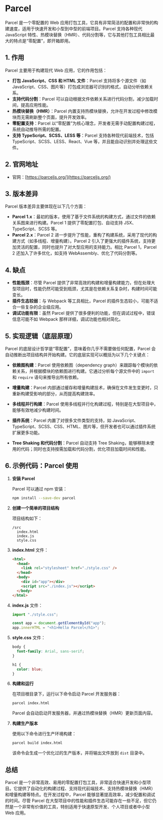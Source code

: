 # Parcel

Parcel 是一个零配置的 Web 应用打包工具，它具有非常简洁的配置和非常快的构建速度，适用于快速开发和小型到中型的前端项目。Parcel 支持各种现代 JavaScript 特性、热模块替换（HMR）、代码分割等，它与其他打包工具相比最大的特点是“零配置”，即开箱即用。

## 1. 作用

Parcel 主要用于构建现代 Web 应用，它的作用包括：

- **打包 JavaScript、CSS 和 HTML 文件**：Parcel 支持将多个源文件（如 JavaScript、CSS、图片等）打包成浏览器可识别的格式，自动分析依赖关系。
- **支持代码分割**：Parcel 可以自动根据文件依赖关系进行代码分割，减少加载时间，提高应用性能。
- **热模块替换（HMR）**：Parcel 内置支持热模块替换，允许在开发过程中修改模块而无需刷新整个页面，提升开发效率。
- **零配置支持**：Parcel 以“零配置”为核心理念，开发者无需手动配置构建过程，系统自动推导所需的配置。
- **支持 TypeScript、SCSS、LESS 等**：Parcel 支持各种现代前端技术，包括 TypeScript、SCSS、LESS、React、Vue 等，并且能自动识别并处理这些文件。

## 2. 官网地址

- 官网：[https://parceljs.org/](https://parceljs.org/)

## 3. 版本差异

Parcel 版本差异主要体现在以下几个方面：

- **Parcel 1.x**：最初的版本，使用了基于文件系统的构建方式，通过文件的依赖关系图来进行构建。Parcel 1 提供了零配置打包、自动支持 JSX、TypeScript、SCSS 等。
- **Parcel 2.x**：Parcel 2 进一步提升了性能，重构了构建系统，采用了现代的构建方式（如多线程、增量构建）。Parcel 2 引入了更强大的插件系统，支持更加灵活的配置，同时也提升了对大型应用的支持能力。相比 Parcel 1，Parcel 2 还加入了许多优化，如支持 WebAssembly、优化了代码分割等。

## 4. 缺点

- **性能瓶颈**：尽管 Parcel 提供了非常高效的构建和增量构建能力，但在处理大型项目时，性能仍然可能受到瓶颈，尤其是在依赖关系复杂时，构建时间可能变长。
- **插件生态较弱**：与 Webpack 等工具相比，Parcel 的插件生态较小，可能不适合一些复杂的企业级应用。
- **调试功能有限**：虽然 Parcel 提供了很多便利的功能，但在调试过程中，错误信息可能不如 Webpack 那样详细，调试功能也相对简化。

## 5. 实现逻辑（底层原理）

Parcel 的底层设计哲学是“零配置”，意味着你几乎不需要做任何配置，Parcel 会自动推断出项目结构并开始构建。它的底层实现可以概括为以下几个关键点：

- **依赖图构建**：Parcel 使用依赖图（dependency graph）来跟踪每个模块的依赖关系，并根据模块的依赖图进行构建。它通过分析每个源文件中的 `import` 和 `require` 语句来推导出所有依赖。
- **增量构建**：Parcel 内部通过缓存和增量构建技术，确保在文件发生变更时，只重新构建受影响的部分，从而提高构建效率。

- **多线程并行构建**：Parcel 使用多线程并行化构建过程，特别是在大型项目中，能够有效地减少构建时间。

- **插件系统**：Parcel 内置了对很多文件类型的支持，如 JavaScript、TypeScript、SCSS、CSS、HTML、图片等，但开发者也可以通过插件系统扩展更多功能。

- **Tree Shaking 和代码分割**：Parcel 自动支持 Tree Shaking，能够移除未使用的代码；同时也支持按需加载和代码分割，优化项目加载时间和性能。

## 6. 示例代码：Parcel 使用

1. **安装 Parcel**

   Parcel 可以通过 npm 安装：

   ```bash
   npm install --save-dev parcel
   ```

2. **创建一个简单的项目结构**

   项目结构如下：

   ```
   /src
     index.html
     index.js
     style.css
   ```

3. **index.html** 文件：

   ```html
   <html>
     <head>
       <link rel="stylesheet" href="./style.css" />
     </head>
     <body>
       <div id="app"></div>
       <script src="./index.js"></script>
     </body>
   </html>
   ```

4. **index.js** 文件：

   ```javascript
   import "./style.css";

   const app = document.getElementById("app");
   app.innerHTML = "<h1>Hello Parcel</h1>";
   ```

5. **style.css** 文件：

   ```css
   body {
     font-family: Arial, sans-serif;
   }

   h1 {
     color: blue;
   }
   ```

6. **构建和运行**

   在项目根目录下，运行以下命令启动 Parcel 开发服务器：

   ```bash
   parcel index.html
   ```

   Parcel 会自动启动开发服务器，并通过热模块替换（HMR）更新页面内容。

7. **构建生产版本**

   使用以下命令进行生产环境构建：

   ```bash
   parcel build index.html
   ```

   该命令会生成一个优化过的生产版本，并将输出文件放到 `dist` 目录中。

## 总结

Parcel 是一个非常高效、易用的零配置打包工具，非常适合快速开发和小型项目。它提供了自动化的构建过程、支持现代前端技术、支持热模块替换（HMR）和增量构建等特点。在开发过程中，Parcel 能够显著提高效率，减少配置和调试的时间。尽管 Parcel 在大型项目中的性能和插件生态可能存在一些不足，但它仍然是一个非常有价值的工具，特别适用于快速原型开发、个人项目或者中小型 Web 应用。
